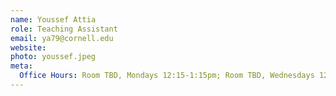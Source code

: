 ```yaml
---
name: Youssef Attia
role: Teaching Assistant
email: ya79@cornell.edu
website: 
photo: youssef.jpeg
meta:
  Office Hours: Room TBD, Mondays 12:15-1:15pm; Room TBD, Wednesdays 12:15-1:15pm
---
```

